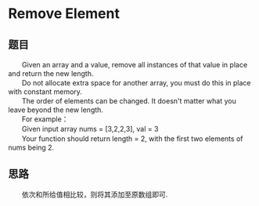 
# Remove Element

## 题目
　　Given an array and a value, remove all instances of that value in place and return the new length.</br>
　　Do not allocate extra space for another array, you must do this in place with constant memory.</br>
　　The order of elements can be changed. It doesn't matter what you leave beyond the new length.</br>
　　For example：</br>
　　Given input array nums = [3,2,2,3], val = 3</br>
　　Your function should return length = 2, with the first two elements of nums being 2.</br>
## 思路
　　依次和所给值相比较，则将其添加至原数组即可.</br>
　　